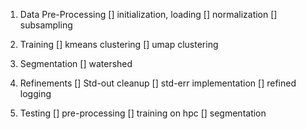1. Data Pre-Processing
[] initialization, loading
[] normalization
[] subsampling

2. Training
[] kmeans clustering
[] umap clustering

3. Segmentation
[] watershed

4. Refinements
[] Std-out cleanup
[] std-err implementation
[] refined logging

5. Testing
[] pre-processing
[] training on hpc
[] segmentation